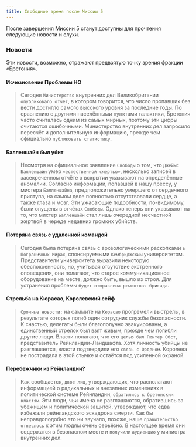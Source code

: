 ```yaml
---
title: Свободное время после Миссии 5
---
```


После завершения Миссии 5 станут доступны для прочтения следующие новости и слухи.

### Новости
Эти новости, возможно, отражают предвзятую точку зрения фракции «Бретония».

#### Исчезновения Проблемы HO
> Сегодня `Министерство` внутренних дел Великобритании `опубликовало отчёт`, в котором говорится, что число пропавших без вести достигло самого высокого уровня за последние годы. По сравнению с другими населёнными пунктами галактики, Бретония часто считалась одним из самых мирных, поэтому эти цифры считаются ошибочными. Министерство внутренних дел запросило пересчёт и дополнительную информацию, прежде чем официально `публиковать статистику`.

#### Балленшайн был убит
> Несмотря на официальное заявление `Свободы` о том, что `Джеймс Балленшайн` умер `«естественной смертью»`, несколько записей в засекреченном отчёте о вскрытии указывают на определённые аномалии. Согласно информации, попавшей в нашу прессу, у мистера `Балленшайна`, предположительно умершего от сердечного приступа, на самом деле полностью отсутствовали сердце, а также глаза и мозг. Эти ужасающие подробности, по-видимому, были опущены в отчётах `Свободы`. Однако теперь они указывают на то, что мистер `Балленшайн` стал лишь очередной несчастной жертвой в череде недавних громких убийств.

#### Потеряна связь с удаленной командой
> Сегодня была потеряна связь с археологическими раскопками `в Пограничных Мирах`, спонсируемыми `Кембриджским` университетом. Представители университета выразили некоторую обеспокоенность, но, учитывая отсутствие экстренного оповещения, они полагают, что старое коммуникационное оборудование на месте, должно быть, вышло из строя. Для устранения проблемы `будет отправлена ремонтная бригада`.

#### Стрельба на Кюрасао, Королевский сейф
> `Срочные новости:` на саммите на `Кюрасао` прогремели выстрелы, в результате которых погиб один сотрудник службы безопасности. К счастью, делегаты были благополучно эвакуированы, а единственный стрелок был взят живым, прежде чем погибли другие люди. Власти полагают, что его `целью был Гюнтер Обст`, представитель Рейнландии-Ландшафта. Хотя личность убийцы не разглашается, власти подтвердили его `связь с Орденом`. Королева не пострадала в этой стычке и остаётся под усиленной охраной.

#### Перебежчики из Рейнландии?
> Как сообщается, `двое лиц`, утверждающих, что располагают информацией о радикальных и внезапных изменениях в политической системе Рейнландии, `обратились к бретонским властям`. Эти люди, чьи имена не разглашаются, обратившись за убежищем и политической защитой, утверждают, что едва избежали рейнландского эскадрона смерти. Как бы неправдоподобно это ни звучало, похоже, наше `правительство` `отнеслось` к этим людям очень серьёзно. В настоящее время они содержатся в безопасном месте и `получили` `аудиенцию` у министра внутренних дел.
